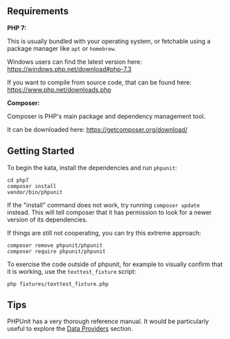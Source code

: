 Requirements
------------

**PHP 7:**

This is usually bundled with your operating system, or fetchable using a package manager like `apt` or `homebrew`.

Windows users can find the latest version here: https://windows.php.net/download#php-7.3

If you want to compile from source code, that can be found here: https://www.php.net/downloads.php

**Composer:**

Composer is PHP's main package and dependency management tool.

It can be downloaded here: https://getcomposer.org/download/

Getting Started
---------------

To begin the kata, install the dependencies and run `phpunit`:

```
cd php7
composer install
vendor/bin/phpunit
```

If the "install" command does not work, try running `composer update` instead.
This will tell composer that it has permission to look for a newer version of
its dependencies.

If things are still not cooperating, you can try this extreme approach:

```
composer remove phpunit/phpunit
composer require phpunit/phpunit
```

To exercise the code outside of phpunit, for example to visually confirm that it is working,
use the `texttest_fixture` script:

```
php fixtures/texttest_fixture.php
```

Tips
----

PHPUnit has a very thorough reference manual. It would be particularly useful to explore the
[Data Providers](https://phpunit.readthedocs.io/en/8.1/writing-tests-for-phpunit.html#data-providers) section.
